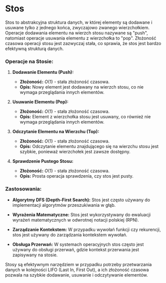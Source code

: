 # Stos

Stos to abstrakcyjna struktura danych, w której elementy są dodawane i usuwane tylko z jednego końca, zwyczajowo zwanego wierzchołkiem. Operacje dodawania elementu na wierzch stosu nazywane są "push", natomiast operacje usuwania elementu z wierzchołka to "pop". Złożoność czasowa operacji stosu jest zazwyczaj stała, co sprawia, że stos jest bardzo efektywną strukturą danych.

### Operacje na Stosie:

1. **Dodawanie Elementu (Push):**
   - **Złożoność:** $O(1)$ - stała złożoność czasowa.
   - **Opis:** Nowy element jest dodawany na wierzch stosu, co nie wymaga przeglądania innych elementów.

2. **Usuwanie Elementu (Pop):**
   - **Złożoność:** $O(1)$ - stała złożoność czasowa.
   - **Opis:** Element z wierzchołka stosu jest usuwany, co również nie wymaga przeglądania innych elementów.

3. **Odczytanie Elementu na Wierzchu (Top):**
   - **Złożoność:** $O(1)$ - stała złożoność czasowa.
   - **Opis:** Odczytanie elementu znajdującego się na wierzchu stosu jest szybkie, ponieważ wierzchołek jest zawsze dostępny.

4. **Sprawdzenie Pustego Stosu:**
   - **Złożoność:** $O(1)$ - stała złożoność czasowa.
   - **Opis:** Prosta operacja sprawdzenia, czy stos jest pusty.

### Zastosowania:

- **Algorytmy DFS (Depth-First Search):**
  Stos jest często używany do implementacji algorytmów przeszukiwania w głąb.

- **Wyrażenia Matematyczne:**
  Stos jest wykorzystywany do ewaluacji wyrażeń matematycznych w odwrotnej notacji polskiej (RPN).

- **Zarządzanie Kontekstem:**
  W przypadku wywołań funkcji czy rekurencji, stos jest używany do zarządzania kontekstem wywołań.

- **Obsługa Przerwań:**
  W systemach operacyjnych stos często jest używany do obsługi przerwań, gdzie kontekst przerwania jest zapisywany na stosie.

Stosy są efektywnym narzędziem w przypadku potrzeby przetwarzania danych w kolejności LIFO (Last In, First Out), a ich złożoność czasowa pozwala na szybkie dodawanie, usuwanie i odczytywanie elementów.